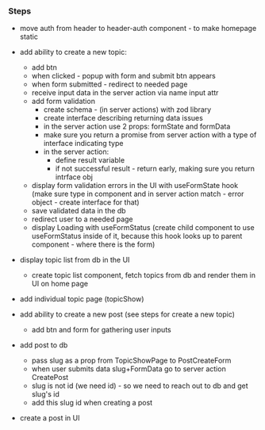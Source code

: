 ### Steps

-   move auth from header to header-auth component - to make homepage static

-   add ability to create a new topic:

    -   add btn
    -   when clicked - popup with form and submit btn appears
    -   when form submitted - redirect to needed page
    -   receive input data in the server action via name input attr
    -   add form validation
        -   create schema - (in server actions) with zod library
        -   create interface describing returning data issues
        -   in the server action use 2 props: formState and formData
        -   make sure you return a promise from server action with a type of interface indicating type
        -   in the server action:
            -   define result variable
            -   if not successful result - return early, making sure you return intrface obj
    -   display form validation errors in the UI with useFormState hook (make sure type in component and in server action match - error object - create interface for that)
    -   save validated data in the db
    -   redirect user to a needed page
    -   display Loading with useFormStatus (create child component to use useFormStatus inside of it, because this hook looks up to parent component - where there is the form)

-   display topic list from db in the UI

    -   create topic list component, fetch topics from db and render them in UI on home page

-   add individual topic page (topicShow)
-   add ability to create a new post (see steps for create a new topic)
    -   add btn and form for gathering user inputs
-   add post to db
    -   pass slug as a prop from TopicShowPage to PostCreateForm
    -   when user submits data slug+FormData go to server action CreatePost
    -   slug is not id (we need id) - so we need to reach out to db and get slug's id
    -   add this slug id when creating a post
-   create a post in UI
